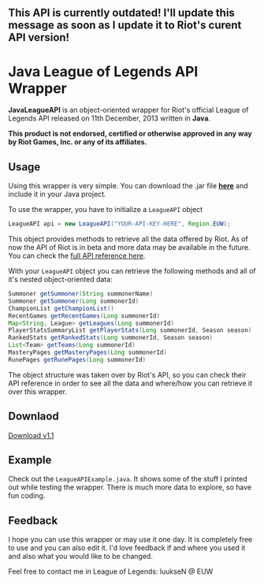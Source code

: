 This API is currently outdated! I'll update this message as soon as I update it to Riot's curent API version!
-

Java League of Legends API Wrapper
====================
<b>JavaLeagueAPI</b> is an object-oriented wrapper for Riot's official League of Legends API released on 11th December, 2013 written in <b>Java</b>.

<b>This product is not endorsed, certified or otherwise approved in any way by Riot Games, Inc. or any of its affiliates.</b>

Usage
---
Using this wrapper is very simple. You can download the .jar file <a href="https://www.dropbox.com/s/sarbqurrqaukj7a/JavaLeagueAPI.jar"><b>here</b></a> and include it in your Java project.

To use the wrapper, you have to initialize a `LeagueAPI` object
```java
LeagueAPI api = new LeagueAPI("YOUR-API-KEY-HERE", Region.EUW);
```
This object provides methods to retrieve all the data offered by Riot. As of now the API of Riot is in beta and more data may be available in the future. You can check the <a href="http://developer.riotgames.com/api/methods">full API reference here</a>.

With your `LeagueAPI` object you can retrieve the following methods and all of it's nested object-oriented data:
```java
Summoner getSummoner(String summonerName)
Summoner getSummoner(Long summonerId)
ChampionList getChampionList()
RecentGames getRecentGames(Long summonerId)
Map<String, League> getLeagues(Long summonerId)
PlayerStatsSummaryList getPlayerStats(Long summonerId, Season season)
RankedStats getRankedStats(Long summonerId, Season season)
List<Team> getTeams(Long summonerId)
MasteryPages getMasteryPages(Long summonerId)
RunePages getRunePages(Long summonerId)
```
The object structure was taken over by Riot's API, so you can check their API reference in order to see all the data and where/how you can retrieve it over this wrapper.

Downlaod
---
<a href="https://www.dropbox.com/s/sarbqurrqaukj7a/JavaLeagueAPI.jar">Download v1.1</a>

Example
---
Check out the `LeagueAPIExample.java`. It shows some of the stuff I printed out while testing the wrapper. There is much more data to explore, so have fun coding.

Feedback
---
I hope you can use this wrapper or may use it one day. It is completely free to use and you can also edit it. I'd love feedback if and where you used it and also what you would like to be changed.

Feel free to contact me in League of Legends: luukseN @ EUW
